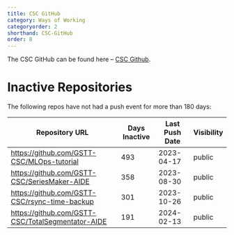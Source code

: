 ```yaml
---
title: CSC GitHub
category: Ways of Working
categoryorder: 2
shorthand: CSC-GitHub
order: 8
---
```


The CSC GitHub can be found here – <a href="https://github.com/GSTT-CSC/">CSC Github</a>.

# Inactive Repositories

The following repos have not had a push event for more than 180 days:

| Repository URL | Days Inactive | Last Push Date | Visibility |
| --- | --- | --- | --- |
| https://github.com/GSTT-CSC/MLOps-tutorial | 493 | 2023-04-17 | public |
| https://github.com/GSTT-CSC/SeriesMaker-AIDE | 358 | 2023-08-30 | public |
| https://github.com/GSTT-CSC/rsync-time-backup | 301 | 2023-10-26 | public |
| https://github.com/GSTT-CSC/TotalSegmentator-AIDE | 191 | 2024-02-13 | public |
